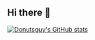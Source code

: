## Hi there 👋

<!--
**donutsguy/donutsguy** is a ✨ _special_ ✨ repository because its `README.md` (this file) appears on your GitHub profile.

Here are some ideas to get you started:

- 🔭 I’m currently working on ...
- 🌱 I’m currently learning ...
- 👯 I’m looking to collaborate on ...
- 🤔 I’m looking for help with ...
- 💬 Ask me about ...
- 📫 How to reach me: ...
- 😄 Pronouns: ...
- ⚡ Fun fact: ...

-->
[![Donutsguy's GitHub stats](https://github-readme-stats.vercel.app/api?username=donutsguy)](https://github.com/anuraghazra/github-readme-stats)
